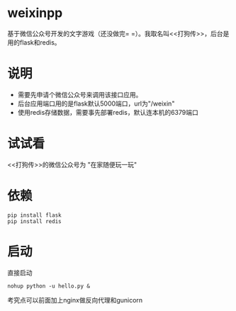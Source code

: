 weixinpp
===========
基于微信公众号开发的文字游戏（还没做完= =）。我取名叫<<打狗传>>，后台是用的flask和redis。

说明
===========
* 需要先申请个微信公众号来调用该接口应用。
* 后台应用端口用的是flask默认5000端口，url为"/weixin"
* 使用redis存储数据，需要事先部署redis，默认连本机的6379端口

试试看
===========
<<打狗传>>的微信公众号为 "在家随便玩一玩" 

依赖
===========

    pip install flask
    pip install redis
    
启动 
===========
直接启动

    nohup python -u hello.py &

考究点可以前面加上nginx做反向代理和gunicorn
